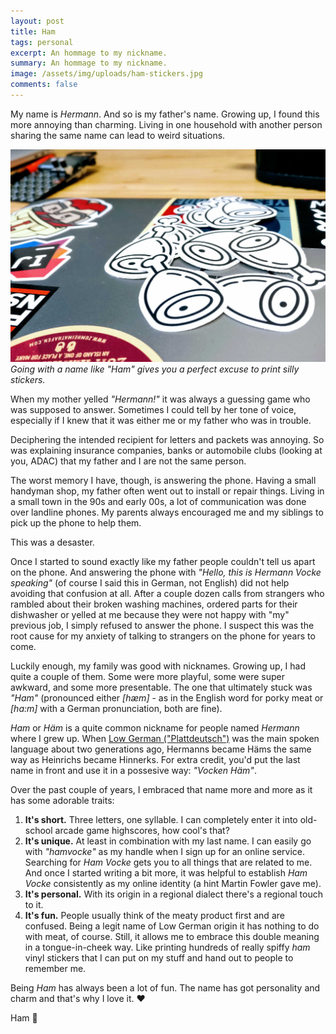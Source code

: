 ```yaml
---
layout: post
title: Ham
tags: personal
excerpt: An hommage to my nickname.
summary: An hommage to my nickname.
image: /assets/img/uploads/ham-stickers.jpg
comments: false
---
```


My name is _Hermann_. And so is my father's name. Growing up, I found this more annoying than charming. Living in one household with another person sharing the same name can lead to weird situations.

![Ham stickers](/assets/img/uploads/ham-stickers.jpg)
_Going with a name like "Ham" gives you a perfect excuse to print silly stickers._

When my mother yelled _"Hermann!"_ it was always a guessing game who was supposed to answer. Sometimes I could tell by her tone of voice, especially if I knew that it was either me or my father who was in trouble.

Deciphering the intended recipient for letters and packets was annoying. So was explaining insurance companies, banks or automobile clubs (looking at you, ADAC) that my father and I are not the same person.

The worst memory I have, though, is answering the phone. Having a small handyman shop, my father often went out to install or repair things. Living in a small town in the 90s and early 00s, a lot of communication was done over landline phones. My parents always encouraged me and my siblings to pick up the phone to help them. 

This was a desaster.

Once I started to sound exactly like my father people couldn't tell us apart on the phone. And answering the phone with _"Hello, this is Hermann Vocke speaking"_ (of course I said this in German, not English) did not help avoiding that confusion at all. After a couple dozen calls from strangers who rambled about their broken washing machines, ordered parts for their dishwasher or yelled at me because they were not happy with "my" previous job, I simply refused to answer the phone. I suspect this was the root cause for my anxiety of talking to strangers on the phone for years to come.

Luckily enough, my family was good with nicknames. Growing up, I had quite a couple of them. Some were more playful, some were super awkward, and some more presentable. The one that ultimately stuck was _"Ham"_ (pronounced either _[hæm]_ - as in the English word for porky meat or _[ha:m]_ with a German pronunciation, both are fine).

_Ham_ or _Häm_ is a quite common nickname for people named _Hermann_ where I grew up. When [Low German ("Plattdeutsch")](https://en.wikipedia.org/wiki/Low_German) was the main spoken language about two generations ago, Hermanns became Häms the same way as Heinrichs became Hinnerks. For extra credit, you'd put the last name in front and use it in a possesive way: _"Vocken Häm"_.

Over the past couple of years, I embraced that name more and more as it has some adorable traits:

1. **It's short.** Three letters, one syllable. I can completely enter it into old-school arcade game highscores, how cool's that?
2. **It's unique.** At least in combination with my last name. I can easily go with _"hamvocke"_ as my handle when I sign up for an online service. Searching for _Ham Vocke_ gets you to all things that are related to me. And once I started writing a bit more, it was helpful to establish _Ham Vocke_ consistently as my online identity (a hint Martin Fowler gave me).
3. **It's personal.** With its origin in a regional dialect there's a regional touch to it.
4. **It's fun.** People usually think of the meaty product first and are confused. Being a legit name of Low German origin it has nothing to do with meat, of course. Still, it allows me to embrace this double meaning in a tongue-in-cheek way. Like printing hundreds of really spiffy _ham_ vinyl stickers that I can put on my stuff and hand out to people to remember me.

Being _Ham_ has always been a lot of fun. The name has got personality and charm and that's why I love it. ♥️

Ham 🍖
